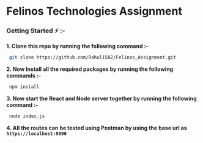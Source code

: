 # Felinos Technologies Assignment

### Getting Started ⚡ :-
 **1. Clone this repo by running the following command :-**
 ```bash
  git clone https://github.com/Rahul1582/Felinos_Assignment.git
 ```
 
 **2. Now Install all the required packages by running the following commands :-**
 ```bash
  npm install 
 ```
 **3. Now start the React and Node server together by running the following command :-**
 ```bash
  node index.js
 ```   
   
 **4. All the routes can be tested using Postman by using the base url as `https://localhost:8000`**
